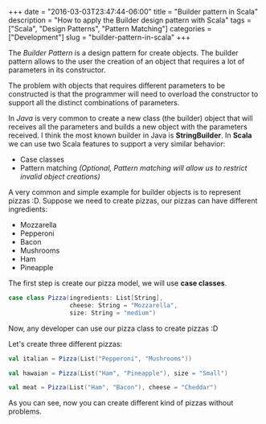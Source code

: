 +++
date = "2016-03-03T23:47:44-06:00"
title = "Builder pattern in Scala"
description = "How to apply the Builder design pattern with Scala"
tags = ["Scala", "Design Patterns", "Pattern Matching"]
categories = ["Development"]
slug = "builder-pattern-in-scala"
+++

The *Builder Pattern* is a design pattern for create objects. The builder pattern allows to the user the creation of an object that requires a lot of parameters in its constructor.

The problem with objects that requires different parameters to be constructed is that the programmer will need to overload the constructor to support all the distinct combinations of parameters.

In *Java* is very common to create a new class (the builder) object that will receives all the parameters and builds a new object with the parameters received. I think the most known builder in Java is **StringBuilder**. In **Scala** we can use two Scala features to support a very similar behavior:

* Case classes
* Pattern matching *(Optional, Pattern matching will allow us to restrict invalid object creations)*

A very common and simple example for builder objects is to represent pizzas :D. Suppose we need to create pizzas, our pizzas can have different ingredients:

* Mozzarella
* Pepperoni
* Bacon
* Mushrooms
* Ham
* Pineapple

The first step is create our pizza model, we will use **case classes**.

``` Scala
case class Pizza(ingredients: List[String],
                 cheese: String = "Mozzarella",
                 size: String = "medium")
```

Now, any developer can use our pizza class to create pizzas :D

Let's create three different pizzas:
``` Scala
val italian = Pizza(List("Pepperoni", "Mushrooms"))

val hawaian = Pizza(List("Ham", "Pineapple"), size = "Small")

val meat = Pizza(List("Ham", "Bacon"), cheese = "Cheddar")
```

As you can see, now you can create different kind of pizzas without problems.
